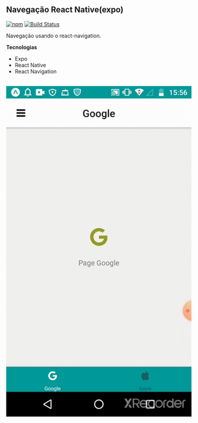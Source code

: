 ## Navegação React Native(expo)

[![npm](https://img.shields.io/npm/v/@unform/core.svg?color=%237159c1)](https://www.npmjs.com/package/@unform/core)
[![Build Status](https://travis-ci.org/joemccann/dillinger.svg?branch=master)](https://travis-ci.org/joemccann/dillinger)

Navegação usando o react-navigation.

**Tecnologias**

- Expo
- React Native
- React Navigation

<br />
<div>
    <img src="./assets/video.gif"  width="500"/>
</div>